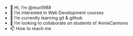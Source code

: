- 👋 Hi, I’m @mun1988
- 👀 I’m interested in Web Development courses
- 🌱 I’m currently learning git & github
- 💞️ I’m looking to collaborate on students of AnnieCannons
- 📫 How to reach me 

<!---
mun1988/mun1988 is a ✨ special ✨ repository because its `README.md` (this file) appears on your GitHub profile.
You can click the Preview link to take a look at your changes.
--->
